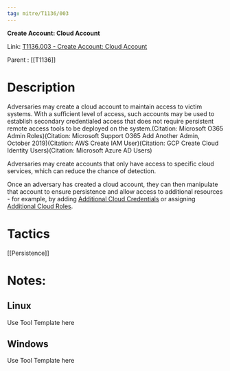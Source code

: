 ```yaml
---
tag: mitre/T1136/003
---
```


**Create Account: Cloud Account**

Link: [T1136.003 - Create Account: Cloud Account](https://attack.mitre.org/techniques/T1136/003)

Parent : [[T1136]]


# Description

Adversaries may create a cloud account to maintain access to victim systems. With a sufficient level of access, such accounts may be used to establish secondary credentialed access that does not require persistent remote access tools to be deployed on the system.(Citation: Microsoft O365 Admin Roles)(Citation: Microsoft Support O365 Add Another Admin, October 2019)(Citation: AWS Create IAM User)(Citation: GCP Create Cloud Identity Users)(Citation: Microsoft Azure AD Users)

Adversaries may create accounts that only have access to specific cloud services, which can reduce the chance of detection.

Once an adversary has created a cloud account, they can then manipulate that account to ensure persistence and allow access to additional resources - for example, by adding [Additional Cloud Credentials](https://attack.mitre.org/techniques/T1098/001) or assigning [Additional Cloud Roles](https://attack.mitre.org/techniques/T1098/003).

# Tactics


[[Persistence]]


# Notes:

## Linux

Use Tool Template here

## Windows

Use Tool Template here